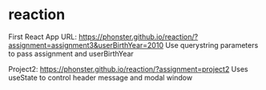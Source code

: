 # reaction
First React App
URL: https://phonster.github.io/reaction/?assignment=assignment3&userBirthYear=2010
Use querystring parameters to pass assignment and userBirthYear

Project2: https://phonster.github.io/reaction/?assignment=project2
Uses useState to control header message and modal window
